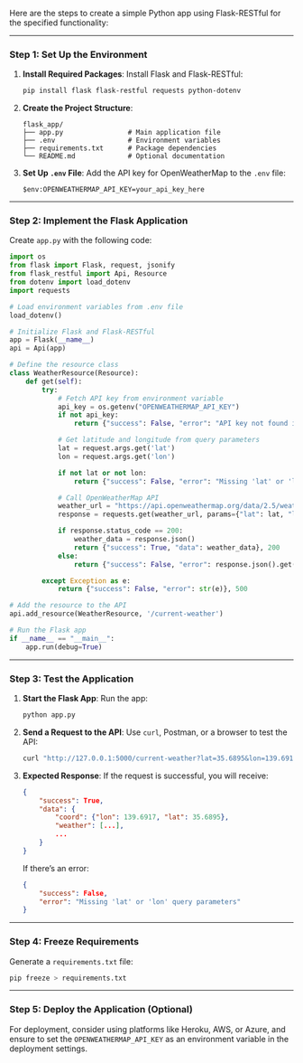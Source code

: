 Here are the steps to create a simple Python app using Flask-RESTful for the specified functionality:

---

### Step 1: Set Up the Environment
1. **Install Required Packages**:
   Install Flask and Flask-RESTful:
   ```bash
   pip install flask flask-restful requests python-dotenv
   ```

2. **Create the Project Structure**:
   ```
   flask_app/
   ├── app.py                # Main application file
   ├── .env                  # Environment variables
   ├── requirements.txt      # Package dependencies
   └── README.md             # Optional documentation
   ```

3. **Set Up `.env` File**:
   Add the API key for OpenWeatherMap to the `.env` file:
   ```env
   $env:OPENWEATHERMAP_API_KEY=your_api_key_here
   ```

---

### Step 2: Implement the Flask Application
Create `app.py` with the following code:

```python
import os
from flask import Flask, request, jsonify
from flask_restful import Api, Resource
from dotenv import load_dotenv
import requests

# Load environment variables from .env file
load_dotenv()

# Initialize Flask and Flask-RESTful
app = Flask(__name__)
api = Api(app)

# Define the resource class
class WeatherResource(Resource):
    def get(self):
        try:
            # Fetch API key from environment variable
            api_key = os.getenv("OPENWEATHERMAP_API_KEY")
            if not api_key:
                return {"success": False, "error": "API key not found in environment variables"}, 500

            # Get latitude and longitude from query parameters
            lat = request.args.get('lat')
            lon = request.args.get('lon')

            if not lat or not lon:
                return {"success": False, "error": "Missing 'lat' or 'lon' query parameters"}, 400

            # Call OpenWeatherMap API
            weather_url = "https://api.openweathermap.org/data/2.5/weather"
            response = requests.get(weather_url, params={"lat": lat, "lon": lon, "appid": api_key})

            if response.status_code == 200:
                weather_data = response.json()
                return {"success": True, "data": weather_data}, 200
            else:
                return {"success": False, "error": response.json().get("message", "Failed to fetch weather data")}, response.status_code

        except Exception as e:
            return {"success": False, "error": str(e)}, 500

# Add the resource to the API
api.add_resource(WeatherResource, '/current-weather')

# Run the Flask app
if __name__ == "__main__":
    app.run(debug=True)
```

---

### Step 3: Test the Application
1. **Start the Flask App**:
   Run the app:
   ```bash
   python app.py
   ```

2. **Send a Request to the API**:
   Use `curl`, Postman, or a browser to test the API:
   ```bash
   curl "http://127.0.0.1:5000/current-weather?lat=35.6895&lon=139.6917"
   ```

3. **Expected Response**:
   If the request is successful, you will receive:
   ```json
   {
       "success": True,
       "data": {
           "coord": {"lon": 139.6917, "lat": 35.6895},
           "weather": [...],
           ...
       }
   }
   ```

   If there’s an error:
   ```json
   {
       "success": False,
       "error": "Missing 'lat' or 'lon' query parameters"
   }
   ```

---

### Step 4: Freeze Requirements
Generate a `requirements.txt` file:
```bash
pip freeze > requirements.txt
```

---

### Step 5: Deploy the Application (Optional)
For deployment, consider using platforms like Heroku, AWS, or Azure, and ensure to set the `OPENWEATHERMAP_API_KEY` as an environment variable in the deployment settings.

